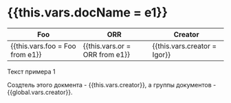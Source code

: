 # {{this.vars.docName = e1}}
| Foo                             | ORR                            | Creator                      |
|---------------------------------|--------------------------------|------------------------------|
| {{this.vars.foo = Foo from e1}} | {{this.vars.or = ORR from e1}} | {{this.vars.creator = Igor}} | 


Текст примера 1

Создтель этого докмента - {{this.vars.creator}}, а группы документов - {{global.vars.creator}}.

